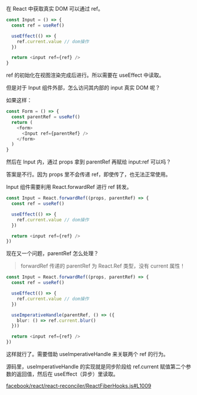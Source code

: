 在 React 中获取真实 DOM 可以通过 ref。

```ts
const Input = () => {
  const ref = useRef()

  useEffect(() => {
    ref.current.value // dom操作
  })

  return <input ref={ref} />
}
```

ref 的初始化在视图渲染完成后进行。所以需要在 useEffect 中读取。

但是对于 Input 组件外部，怎么访问其内部的 input 真实 DOM 呢？

如果这样：

```ts
const Form = () => {
  const parentRef = useRef()
  return (
    <form>
      <Input ref={parentRef} />
    </form>
  )
}
```

然后在 Input 内，通过 props 拿到 parentRef 再赋给 input:ref 可以吗？

答案是不行。因为 props 里不会传递 ref，即使传了，也无法正常使用。

Input 组件需要利用 React.forwardRef 进行 ref 转发。

```ts
const Input = React.forwardRef((props, parentRef) => {
  const ref = useRef()

  useEffect(() => {
    ref.current.value // dom操作
  })

  return <input ref={ref} />
})
```

现在又一个问题，parentRef 怎么处理？

> forwardRef 传递的 parentRef 为 React.Ref 类型，没有 current 属性！

```ts
const Input = React.forwardRef((props, parentRef) => {
  const ref = useRef()

  useEffect(() => {
    ref.current.value // dom操作
  })

  useImperativeHandle(parentRef, () => ({
    blur: () => ref.current.blur()
  }))

  return <input ref={ref} />
})
```

这样就行了。需要借助 useImperativeHandle 来关联两个 ref 的行为。

源码里，useImperativeHandle 的实现就是同步阶段给 ref.current 赋值第二个参数的返回值，然后在 useEffect（异步）里读取。

[facebook/react/react-reconciler/ReactFiberHooks.js#L1009](https://github.com/facebook/react/blob/master/packages/react-reconciler/src/ReactFiberHooks.js#L1009)

